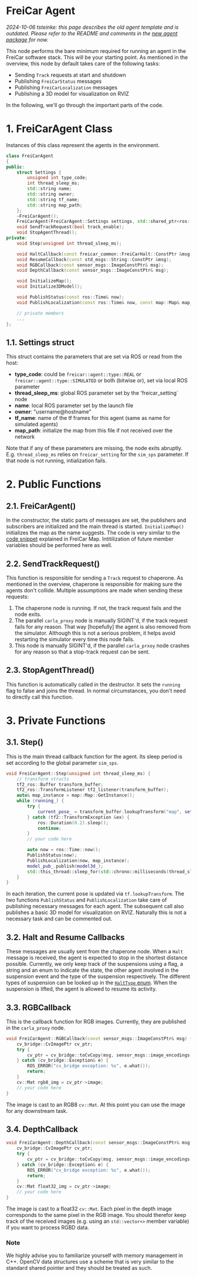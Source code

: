 # FreiCar Agent
*2024-10-06 tsteinke: this page describes the old agent template and is outdated. Please refer to the README and comments in the [new agent package](https://rlgit.informatik.uni-freiburg.de/freicar/base/-/tree/master/freicar_agent) for now.*

This node performs the bare minimum required for running an agent in the FreiCar software stack. This will be your starting point.
As mentioned in the overview, this node by default takes care of the following tasks:

- Sending `Track` requests at start and shutdown
- Publishing `FreiCarStatus` messages
- Publishing `FreiCarLocalization` messages
- Publishing a 3D model for visualization on RVIZ

In the following, we'll go through the important parts of the code.


# 1. FreiCarAgent Class
Instances of this class represent the agents in the environment.
```cpp
class FreiCarAgent
{
public:
	struct Settings {
		unsigned int type_code;
		int thread_sleep_ms;
		std::string name;
		std::string owner;
		std::string tf_name;
		std::string map_path;
	};
	~FreiCarAgent();
	FreiCarAgent(FreiCarAgent::Settings settings, std::shared_ptr<ros::NodeHandle> nh);
	void SendTrackRequest(bool track_enable);
	void StopAgentThread();
private:
	void Step(unsigned int thread_sleep_ms);

    void HaltCallback(const freicar_common::FreiCarHalt::ConstPtr &msg);
    void ResumeCallback(const std_msgs::String::ConstPtr &msg);
	void RGBCallback(const sensor_msgs::ImageConstPtr& msg);
	void DepthCallback(const sensor_msgs::ImageConstPtr& msg);

	void InitializeMap();
	void Initialize3DModel();

    void PublishStatus(const ros::Time& now);
	void PublishLocalization(const ros::Time& now, const map::Map& map_instance);

	// private members
    ...
};

```
## 1.1. Settings struct
This struct contains the parameters that are set via ROS or read from the host:

- **type_code**: could be `freicar::agent::type::REAL` or `freicar::agent::type::SIMULATED` or both (bitwise or), set via local ROS parameter
- **thread_sleep_ms**: global ROS parameter set by the 'freicar_setting` node
- **name**: local ROS parameter set by the launch file
- **owner**: "username@hostname"
- **tf_name**: name of the tf frames for this agent (same as name for simulated agents)
- **map_path**: initialize the map from this file if not received over the network

Note that if any of these parameters are missing, the node exits abruptly. E.g. `thread_sleep_ms` relies on `freicar_setting` for the `sim_sps` parameter. If that node is not running, intialization fails.

# 2. Public Functions
## 2.1. FreiCarAgent()
In the constructor, the static parts of messages are set, the publishers and subscribers are initialized and the main thread is started. `InitializeMap()` initializes the map as the name suggests. The code is very similar to the [code snippet](https://freicar-docs.readthedocs.io/nodes/freicar_map/#61-intializing-the-map) explained in FreiCar Map. Intitilization of future member variables should be performed here as well.
## 2.2. SendTrackRequest()
This function is responsible for sending a `Track` request to chaperone. As mentioned in the overview, chaperone is responsible for making sure the agents don't collide. Multiple assumptions are made when sending these requests:

1. The chaperone node is running. If not, the track request fails and the node exits.
2. The parallel `carla_proxy` node is manually SIGINT'd, if the track request fails for any reason. That way [hopefully] the agent is also removed from the simulator. Although this is not a serious problem, it helps avoid restarting the simulator every time this node fails.
3. This node is manually SIGINT'd, if the parallel `carla_prxoy` node crashes for any reason so that a stop-track request can be sent.

## 2.3. StopAgentThread()
This function is automatically called in the destructor. It sets the `running` flag to false and joins the thread. In normal circumstances, you don't need to directly call this function.

# 3. Private Functions
## 3.1. Step()
This is the main thread callback function for the agent. Its sleep period is set according to the global parameter `sim_sps`.
```cpp
void FreiCarAgent::Step(unsigned int thread_sleep_ms) {
	// transform structs
	tf2_ros::Buffer transform_buffer;
	tf2_ros::TransformListener tf2_listener(transform_buffer);
	auto& map_instance = map::Map::GetInstance();
	while (running_) {
		try {
			current_pose_ = transform_buffer.lookupTransform("map", settings_.tf_name, ros::Time(0));
		} catch (tf2::TransformException &ex) {
			ros::Duration(0.2).sleep();
			continue;
		}
        // your code here

		auto now = ros::Time::now();
		PublishStatus(now);
		PublishLocalization(now, map_instance);
		model_pub_.publish(model3d_);
		std::this_thread::sleep_for(std::chrono::milliseconds(thread_sleep_ms));
	}
}
```
In each iteration, the current pose is updated via `tf.lookupTransform`. The two functions `PublishStatus` and `PublishLocalization` take care of publishing necessary messages for each agent. The subsequent call also publishes a basic 3D model for visualization on RVIZ. Naturally this is not a necessary task and can be commented out.

## 3.2. Halt and Resume Callbacks
These messages are usually sent from the chaperone node. When a `Halt` message is received, the agent is expected to stop in the shortest distance possible. Currently, we only keep track of the suspensions using a flag, a string and an enum to indicate the state, the other agent involved in the suspension event and the type of the suspension respectively. The different types of suspension can be looked up in the [`HaltType` enum](https://aisgit.informatik.uni-freiburg.de/vertensj/freicar_base/-/blob/master/freicar_common/include/freicar_common/shared/halt_type.h#L10). When the suspension is lifted, the agent is allowed to resume its activity.

## 3.3. RGBCallback
This is the callback function for RGB images. Currently, they are published in the `carla_proxy` node.
```cpp
void FreiCarAgent::RGBCallback(const sensor_msgs::ImageConstPtr& msg) {
	cv_bridge::CvImagePtr cv_ptr;
    try {
        cv_ptr = cv_bridge::toCvCopy(msg, sensor_msgs::image_encodings::RGB8);
    } catch (cv_bridge::Exception& e) {
        ROS_ERROR("cv_bridge exception: %s", e.what());
        return;
    }
    cv::Mat rgb8_img = cv_ptr->image;
	// your code here
}
```
The image is cast to an RGB8 `cv::Mat`. At this point you can use the image for any downstream task.

## 3.4. DepthCallback
```cpp
void FreiCarAgent::DepthCallback(const sensor_msgs::ImageConstPtr& msg) {
	cv_bridge::CvImagePtr cv_ptr;
    try {
        cv_ptr = cv_bridge::toCvCopy(msg, sensor_msgs::image_encodings::TYPE_32FC1);
    } catch (cv_bridge::Exception& e) {
        ROS_ERROR("cv_bridge exception: %s", e.what());
        return;
    }
    cv::Mat float32_img = cv_ptr->image;
	// your code here
}
```
The image is cast to a float32 `cv::Mat`. Each pixel in the depth image corresponds to the same pixel in the RGB image. You should therefor keep track of the received images (e.g. using an `std::vector<>` member variable) if you want to process RGBD data.

### Note
We highly advise you to familiarize yourself with memory management in C++. OpenCV data structures use a scheme that is very similar to the standard shared pointer and they should be treated as such.
